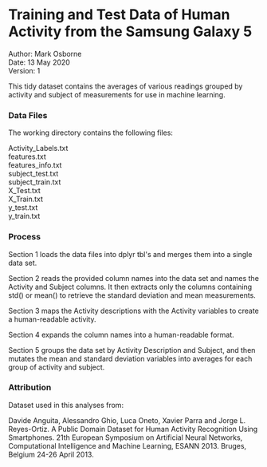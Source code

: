 # Training and Test Data of Human Activity from the Samsung Galaxy 5 

Author:   Mark Osborne  
Date:     13 May 2020  
Version:  1  
 
 
This tidy dataset contains the averages of various readings grouped by activity and subject of measurements for use in machine learning.


### Data Files

The working directory contains the following files:

Activity_Labels.txt  
features.txt  
features_info.txt  
subject_test.txt  
subject_train.txt  
X_Test.txt  
X_Train.txt  
y_test.txt  
y_train.txt  


### Process

Section 1 loads the data files into dplyr tbl's and merges them into a single data set.

Section 2 reads the provided column names into the data set and names the Activity and Subject columns. It then extracts only the columns containing std() or mean() to retrieve the standard deviation and mean measurements.

Section 3 maps the Activity descriptions with the Activity variables to create a human-readable activity.

Section 4 expands the column names into a human-readable format.

Section 5 groups the data set by Activity Description and Subject, and then mutates the mean and standard deviation variables into averages for each group of activity and subject.



### Attribution  

Dataset used in this analyses from:

Davide Anguita, Alessandro Ghio, Luca Oneto, Xavier Parra and Jorge L. Reyes-Ortiz. A Public Domain Dataset for Human Activity Recognition Using Smartphones. 21th European Symposium on Artificial Neural Networks, Computational Intelligence and Machine Learning, ESANN 2013. Bruges, Belgium 24-26 April 2013. 